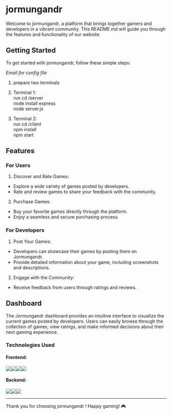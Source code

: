 # jormungandr
Welcome to jormungandr, a platform that brings together gamers and developers in a vibrant community. This README.md will guide you through the features and functionality of our website.

## Getting Started
To get started with jormungandr, follow these simple steps:

*Email for config file*

1. prepare two terminals

2. Terminal 1:
   <br>
    run  cd /server
   <br>
    node install express
   <br>
    node server.js

4. Terminal 2:
   <br>
    run cd /client
   <br>
    npm install
   <br>
    npm start

## Features
### For Users
1. Discover and Rate Games:

- Explore a wide variety of games posted by developers.
- Rate and review games to share your feedback with the community.
2. Purchase Games:

- Buy your favorite games directly through the platform.
- Enjoy a seamless and secure purchasing process.
### For Developers
1. Post Your Games:

- Developers can showcase their games by posting them on Jormungandr.
- Provide detailed information about your game, including screenshots and descriptions.
2. Engage with the Community:

- Receive feedback from users through ratings and reviews.
## Dashboard
The Jormungandr dashboard provides an intuitive interface to visualize the current games posted by developers. Users can easily browse through the collection of games, view ratings, and make informed decisions about their next gaming experience.

### Technologies Used
#### Frontend: 
<img src="https://img.shields.io/badge/html5-E34F26?style=for-the-badge&logo=html5&logoColor=white"><img src="https://img.shields.io/badge/css-1572B6?style=for-the-badge&logo=css3&logoColor=white"><img src="https://img.shields.io/badge/javascript-F7DF1E?style=for-the-badge&logo=javascript&logoColor=black"><img src="https://img.shields.io/badge/react-61DAFB?style=for-the-badge&logo=react&logoColor=black">

#### Backend: 

<img src="https://img.shields.io/badge/node.js-339933?style=for-the-badge&logo=Node.js&logoColor=white"><img src="https://img.shields.io/badge/express-000000?style=for-the-badge&logo=express&logoColor=white"><img src="https://img.shields.io/badge/mysql-4479A1?style=for-the-badge&logo=mysql&logoColor=white">

---

Thank you for choosing jormungandr ! Happy gaming! 🎮
